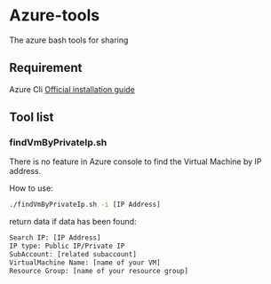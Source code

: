 # Azure-tools
The azure bash tools for sharing

## Requirement
Azure Cli
[Official installation guide](https://docs.microsoft.com/en-us/cli/azure/install-azure-cli?view=azure-cli-latest)


## Tool list
### findVmByPrivateIp.sh
There is no feature in Azure console to find the Virtual Machine by IP address.

How to use:
```bash
./findVmByPrivateIp.sh -i [IP Address]

```
return data if data has been found:
```bash
Search IP: [IP Address]  
IP type: Public IP/Private IP
SubAccount: [related subaccount]
VirtualMachine Name: [name of your VM]
Resource Group: [name of your resource group]
```





